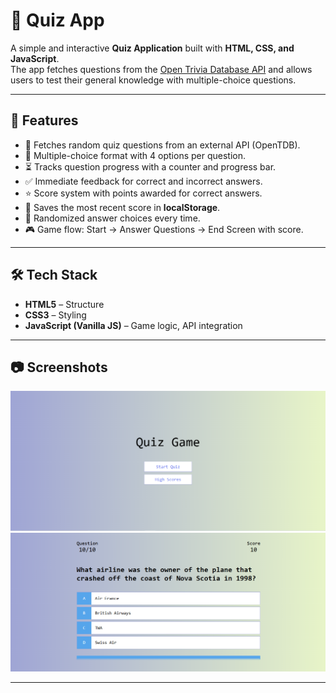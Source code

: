 # 🧠 Quiz App

A simple and interactive **Quiz Application** built with **HTML, CSS, and JavaScript**.  
The app fetches questions from the [Open Trivia Database API](https://opentdb.com/) and allows users to test their general knowledge with multiple-choice questions.

---

## 🚀 Features

- 🎲 Fetches random quiz questions from an external API (OpenTDB).
- 📖 Multiple-choice format with 4 options per question.
- ⏳ Tracks question progress with a counter and progress bar.
- ✅ Immediate feedback for correct and incorrect answers.
- ⭐ Score system with points awarded for correct answers.
- 💾 Saves the most recent score in **localStorage**.
- 🔄 Randomized answer choices every time.
- 🎮 Game flow: Start → Answer Questions → End Screen with score.

---

## 🛠️ Tech Stack

- **HTML5** – Structure
- **CSS3** – Styling
- **JavaScript (Vanilla JS)** – Game logic, API integration

---

## 📷 Screenshots

![Quiz Screenshot](./assets/ss1.PNG)
![Quiz Screenshot](./assets/ss2.PNG)

---
